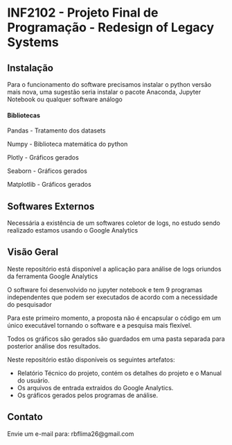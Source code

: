 <!DOCTYPE html>
<html lang="pt-br">
<head>
  <meta charset="UTF-8">
</head>
<body>
  <h1>INF2102 - Projeto Final de Programação - Redesign of Legacy Systems</h1>

  <h2>Instalação</h2>
  <p>Para o funcionamento do software precisamos instalar o python versão mais nova, uma sugestão seria instalar o pacote Anaconda, Jupyter Notebook ou qualquer software análogo</p>
  <h4>Bibliotecas</h4>
  <p>Pandas - Tratamento dos datasets</p> 
  <p>Numpy - Biblioteca matemática do python</p> 
  <p>Plotly - Gráficos gerados</p>
  <p>Seaborn - Gráficos gerados</p> 
  <p>Matplotlib - Gráficos gerados</p>

  <h2>Softwares Externos</h2>
  <p>Necessária a existência de um softwares coletor de logs, no estudo sendo realizado estamos usando o Google Analytics</p> 


  <h2>Visão Geral</h2>
  <p>Neste repositório está disponível a aplicação para análise de logs oriundos da ferramenta Google Analytics</p>

  <p>O software foi desenvolvido no jupyter notebook e tem 9 programas independentes que podem ser executados de acordo com a necessidade do pesquisador</p>

  <p>Para este primeiro momento, a proposta não é encapsular o código em um único executável tornando o software e a pesquisa mais flexível.</p>

  <p>Todos os gráficos são gerados são guardados em uma pasta separada para posterior análise dos resultados.</p> 

<p>Neste repositório estão disponíveis os seguintes artefatos:</p>
<ul>
    <li>Relatório Técnico do projeto, contém os detalhes do projeto e o Manual do usuário.</li>
    <li>Os arquivos de entrada extraídos do Google Analytics.</li>
    <li>Os gráficos gerados pelos programas de análise.</li>
  </ul>
 

  <h2>Contato</h2>
  <p>Envie um e-mail para: rbflima26@gmail.com</p>

</body>
</html>
